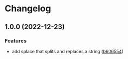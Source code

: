 # Changelog

## 1.0.0 (2022-12-23)


### Features

* add splace that splits and replaces a string ([b606554](https://github.com/remarkablemark/splace/commit/b606554b10bbf4965bfbdd634f6a6b5e63fd51b6))

